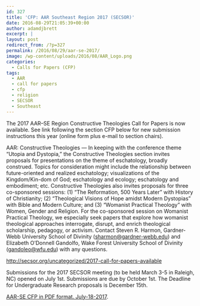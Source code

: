 ```yaml
---
id: 327
title: 'CFP: AAR Southeast Region 2017 (SECSOR)'
date: 2016-08-29T21:05:39+00:00
author: adamdjbrett
excerpt: |
layout: post
redirect_from: /?p=327
permalink: /2016/08/29/aar-se-2017/
image: /wp-content/uploads/2016/08/AAR_Logo.png
categories:
  - Calls for Papers (CFP)
tags:
  - AAR
  - call for papers
  - cfp
  - religion
  - SECSOR
  - Southeast
---
```

The 2017 AAR&#8211;SE Region Constructive Theologies Call for Papers is now available. See link following the section CFP below for new submission instructions this year (online form plus e-mail to section chairs).

<!--more-->

AAR: Constructive Theologies &#8212; In keeping with the conference theme “Utopia and Dystopia,” the Constructive Theologies section invites proposals for presentations on the theme of eschatology, broadly construed. Topics for consideration might include the relationship be<span class="text_exposed_show">tween future-oriented and realized eschatology; visualizations of the Kingdom/Kin-dom of God; eschatology and ecology; eschatology and embodiment; etc. Constructive Theologies also invites proposals for three co-sponsored sessions: (1) “The Reformation, 500 Years Later” with History of Christianity; (2) “Theological Visions of Hope amidst Modern Dystopias” with Bible and Modern Culture; and (3) “Womanist Practical Theology” with Women, Gender and Religion. For the co-sponsored session on Womanist Practical Theology, we especially seek papers that explore how womanist theological approaches interrogate, disrupt, and enrich theological scholarship, pedagogy, or activism. Contact Steven R. Harmon, Gardner-Webb University School of Divinity (sharmon@gardner-webb.edu) and Elizabeth O’Donnell Gandolfo, Wake Forest University School of Divinity (gandoleo@wfu.edu) with any questions. </span>

http://secsor.org/uncategorized/2017-call-for-papers-available

Submissions for the 2017 SECSOR meeting (to be held March 3-5 in Raleigh, NC) opened on July 1st. Submissions are due by October 1st. The Deadline for Undergraduate Research proposals is December 15th.

[AAR-SE CFP in PDF format. July-18-2017](/wp-content/uploads/2016/08/AAR-SE-CFP-July-18-2017.pdf).
